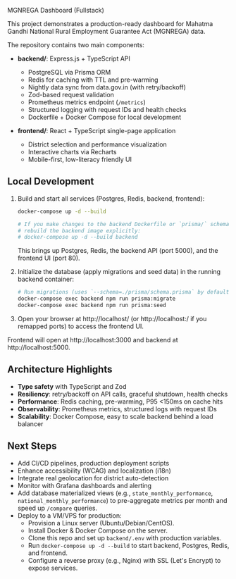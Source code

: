MGNREGA Dashboard (Fullstack)

This project demonstrates a production-ready dashboard for Mahatma Gandhi National Rural Employment Guarantee Act (MGNREGA) data.

The repository contains two main components:

- **backend/**: Express.js + TypeScript API
  - PostgreSQL via Prisma ORM
  - Redis for caching with TTL and pre-warming
  - Nightly data sync from data.gov.in (with retry/backoff)
  - Zod-based request validation
  - Prometheus metrics endpoint (`/metrics`)
  - Structured logging with request IDs and health checks
  - Dockerfile + Docker Compose for local development

- **frontend/**: React + TypeScript single-page application
  - District selection and performance visualization
  - Interactive charts via Recharts
  - Mobile-first, low-literacy friendly UI

## Local Development

1. Build and start all services (Postgres, Redis, backend, frontend):

   ```bash
   docker-compose up -d --build

   # If you make changes to the backend Dockerfile or `prisma/` schema,
   # rebuild the backend image explicitly:
   # docker-compose up -d --build backend
   ```
   This brings up Postgres, Redis, the backend API (port 5000), and the frontend UI (port 80).

2. Initialize the database (apply migrations and seed data) in the running backend container:

   ```bash
   # Run migrations (uses `--schema=./prisma/schema.prisma` by default)
   docker-compose exec backend npm run prisma:migrate
   docker-compose exec backend npm run prisma:seed
   ```

3. Open your browser at http://localhost/ (or http://localhost:<PORT>/ if you remapped ports) to access the frontend UI.

Frontend will open at http://localhost:3000 and backend at http://localhost:5000.

## Architecture Highlights

- **Type safety** with TypeScript and Zod
- **Resiliency**: retry/backoff on API calls, graceful shutdown, health checks
- **Performance**: Redis caching, pre-warming, P95 <150ms on cache hits
- **Observability**: Prometheus metrics, structured logs with request IDs
- **Scalability**: Docker Compose, easy to scale backend behind a load balancer

## Next Steps

- Add CI/CD pipelines, production deployment scripts
- Enhance accessibility (WCAG) and localization (i18n)
- Integrate real geolocation for district auto-detection
- Monitor with Grafana dashboards and alerting
- Add database materialized views (e.g., `state_monthly_performance`, `national_monthly_performance`) to pre-aggregate metrics per month and speed up `/compare` queries.
- Deploy to a VM/VPS for production:
  - Provision a Linux server (Ubuntu/Debian/CentOS).
  - Install Docker & Docker Compose on the server.
  - Clone this repo and set up `backend/.env` with production variables.
  - Run `docker-compose up -d --build` to start backend, Postgres, Redis, and frontend.
  - Configure a reverse proxy (e.g., Nginx) with SSL (Let's Encrypt) to expose services.